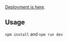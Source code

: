 
[Deployment is here](http://www.yizhuang.fi/).


## Usage

```npm install``` and ```npm run dev```
